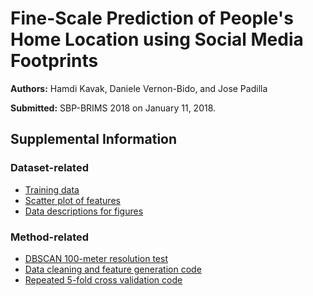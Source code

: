 # Fine-Scale Prediction of People's Home Location using Social Media Footprints

**Authors:** Hamdi Kavak, Daniele Vernon-Bido, and Jose Padilla

**Submitted:** SBP-BRIMS 2018 on January 11, 2018.

## Supplemental Information

### Dataset-related
* [Training data](data/training_test_set_anonymized.csv) 
* [Scatter plot of features](visualize_features.ipynb)
* [Data descriptions for figures](supplemental.pdf)

### Method-related
* [DBSCAN 100-meter resolution test](dbscan_test.ipynb)
* [Data cleaning and feature generation code](data_cleaning_and_feature_generation.ipynb)
* [Repeated 5-fold cross validation code](cross_validation.ipynb)
